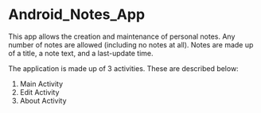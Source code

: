 # Android_Notes_App
This app allows the creation and maintenance of personal notes. Any number of notes are allowed (including no notes at all). 
Notes are made up of a title, a note text, and a last-update time.

The application is made up of 3 activities. These are described below:
1) Main Activity 
2) Edit Activity
3) About Activity